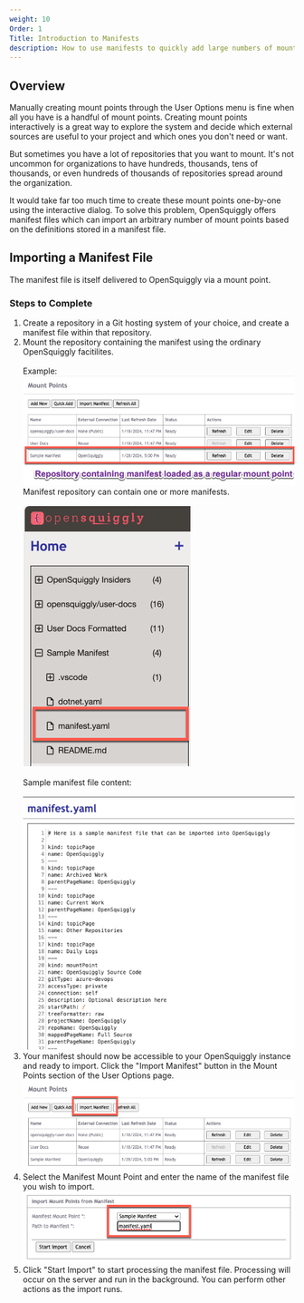 ```yaml
---
weight: 10
Order: 1
Title: Introduction to Manifests
description: How to use manifests to quickly add large numbers of mount points.
---
```

## Overview
Manually creating mount points through the User Options menu is fine when all you have
is a handful of mount points. Creating mount points interactively is a great way to
explore the system and decide which external sources are useful to your project and which
ones you don't need or want.

But sometimes you have a lot of repositories that you want to mount. It's not uncommon
for organizations to have hundreds, thousands, tens of thousands, or even hundreds of
thousands of repositories spread around the organization.

It would take far too much time to create these mount points one-by-one using the interactive
dialog. To solve this problem, OpenSquiggly offers manifest files which can import an
arbitrary number of mount points based on the definitions stored in a manifest file.

## Importing a Manifest File

The manifest file is itself delivered to OpenSquiggly via a mount point.

### Steps to Complete

1. Create a repository in a Git hosting system of your choice, and create a manifest file
   within that repository.
2. Mount the repository containing the manifest using the ordinary OpenSquiggly facitilites.<br><br>
   Example:<br>
   ![Manifest Import 1](./ManifestImport1.png)
   <br>
   Manifest repository can contain one or more manifests.<br><br>
   ![Manifest Import 2](./ManifestImport2.png)
   <br><br>
   Sample manifest file content:<br><br>
   ![Manifest Import 3](./ManifestImport3.png)
3. Your manifest should now be accessible to your OpenSquiggly instance and ready to import.
   Click the "Import Manifest" button in the Mount Points section of the User Options page.   
   ![Manifest Import 4](./ManifestImport4.png)
4. Select the Manifest Mount Point and enter the name of the manifest file you wish to import.
   ![Manifest Import 5](./ManifestImport5.png)
5. Click "Start Import" to start processing the manifest file. Processing will occur on the server
   and run in the background. You can perform other actions as the import runs.   
 


   
